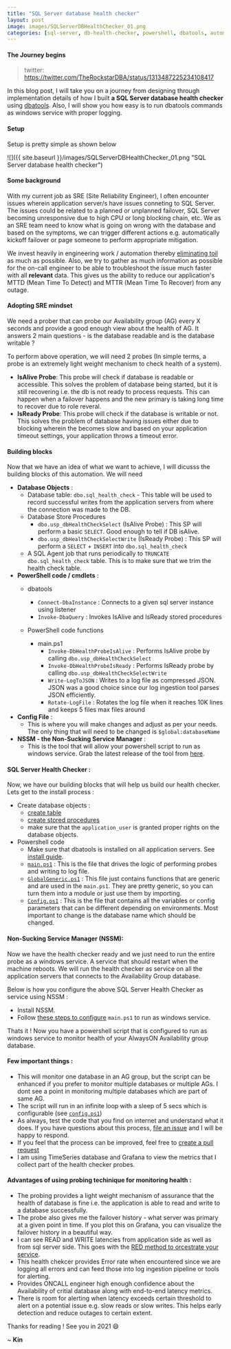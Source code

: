 ```yaml
---
title: "SQL Server database health checker"
layout: post
image: images/SQLServerDBHealthChecker_01.png
categories: [sql-server, db-health-checker, powershell, dbatools, automation]
---
```


#### **The Journey begins** 

> twitter: https://twitter.com/TheRockstarDBA/status/1313487225234108417

In this blog post, I will take you on a journey from designing through implementation details of how I built **a SQL Server database health checker** using [dbatools](https://dbatools.io/). Also, I will show you how easy is to run dbatools commands as windows service with proper logging.

#### **Setup**

Setup is pretty simple as shown below 

![]({{ site.baseurl }}/images/SQLServerDBHealthChecker_01.png "SQL Server database health checker")

#### **Some background**

With my current job as SRE (Site Reliability Engineer), I often encounter issues wherein application server/s have issues conneting to SQL Server. The issues could be related to a planned or unplanned failover, SQL Server becoming unresponsive due to high CPU or long blocking chain, etc. We as an SRE team need to know what is going on wrong with the database and based on the symptoms, we can trigger different actions e.g. automatically kickoff failover or page someone to perform appropriate mitigation.

We invest heavily in engineering work / automation thereby [eliminating toil](https://landing.google.com/sre/sre-book/chapters/eliminating-toil/) as much as possible. Also, we try to gather as much information as possible for the on-call engineer to be able to troubleshoot the issue much faster with all **relevant** data. This gives us the ability to reduce our application's MTTD (Mean Time To Detect) and MTTR (Mean Time To Recover) from any outage.

#### **Adopting SRE mindset** 

We need a prober that can probe our Availability group (AG) every X seconds and provide a good enough view about the health of AG. It answers 2 main questions - is the database readable and is the database writable ?

To perform above operation, we will need 2 probes (In simple terms, a probe is an extremely light weight mechanism to check health of a system).

- **IsAlive Probe**: This probe will check if database is readable or accessible. This solves the problem of database being started, but it is still recovering i.e. the db is not ready to process requests. This can happen when a failover happens and the new primary is taking long time to recover due to role reveral.
- **IsReady Probe**: This probe will check if the database is writable or not. This solves the problem of database having issues either due to blocking wherein the becomes slow and based on your application timeout settings, your application throws a timeout error.


#### **Building blocks** 

Now that we have an idea of what we want to achieve, I will dicusss the building blocks of this automation. We will need 

 - **Database Objects** :
    - Database table: `dbo.sql_health_check` - This table will be used to record successful writes from the application servers from where the connection was made to the DB.
    - Database Store Procedures 
      - `dbo.usp_dbHealthCheckSelect` (IsAlive Probe) : This SP will perform a basic `SELECT`. Good enough to tell if DB isAlive. 
      - `dbo.usp_dbHealthCheckSelectWrite` (IsReady Probe) : This SP will perform a `SELECT` + `INSERT` into `dbo.sql_health_check`
    - A SQL Agent job that runs periodically to `TRUNCATE` `dbo.sql_health_check` table. This is to make sure that we trim the health check table.
 - **PowerShell code / cmdlets** :
    - dbatools
      - `Connect-DbaInstance` : Connects to a given sql server instance using listener
      - `Invoke-DbaQuery` : Invokes IsAlive and IsReady stored procedures
      
    - PowerShell code functions 
      - main.ps1
        - `Invoke-DbHealthProbeIsAlive` : Performs IsAlive probe by calling `dbo.usp_dbHealthCheckSelect`
        - `Invoke-DbHealthProbeIsReady` : Performs IsReady probe by calling `dbo.usp_dbHealthCheckSelectWrite`
        - `Write-LogToJSON` : Writes to a log file as compressed JSON. JSON was a good choice since our log ingestion tool parses JSON efficiently.
        - `Rotate-LogFile` : Rotates the log file when it reaches 10K lines and keeps 5 files max files around
 - **Config File** :
   - This is where you will make changes and adjust as per your needs. The only thing that will need to be changed is `$global:databaseName`
 - **NSSM - the Non-Sucking Service Manager** :
   - This is the tool that will allow your powershell script to run as windows service. Grab the latest release of the tool from [here](https://nssm.cc/download).
      
    
#### **SQL Server Health Checker** :

Now, we have our building blocks that will help us build our health checker. Lets get to the install process :

- Create database objects :
   - [create table](https://github.com/TheRockStarDBA/SQLServerHealthChecker/blob/main/database_objects/tables/dbo_sql_health_check.sql)
   - [create stored procedures](https://github.com/TheRockStarDBA/SQLServerHealthChecker/tree/main/database_objects/stored_procedures)
   - make sure that the `application_user` is granted proper rights on the database objects. 
- Powershell code
   - Make sure that dbatools is installed on all application servers. See [install guide](https://dbatools.io/download/).
   - [`main.ps1`](https://github.com/TheRockStarDBA/SQLServerHealthChecker/blob/main/powershell/main.ps1) : This is the file that drives the logic of performing probes and writing to log file.
   - [`GlobalGeneric.ps1`](https://github.com/TheRockStarDBA/SQLServerHealthChecker/blob/main/powershell/GlobalGeneric.ps1) : This file just contains functions that are generic and are used in the `main.ps1`. They are pretty generic, so you can turn them into a module or just use them by importing.
   - [`Config.ps1`](https://github.com/TheRockStarDBA/SQLServerHealthChecker/blob/main/powershell/Config.ps1) : This is the file that contains all the variables or config parameters that can be different depending on environments. Most important to change is the database name which should be changed.

#### **Non-Sucking Service Manager (NSSM)**:

Now we have the health checker ready and we just need to run the entire probe as a windows service. A service that should restart when the machine reboots. We will run the health checker as service on all the application servers that connects to the Availability Group database.

Below is how you configure the above SQL Server Health Checker as service using NSSM :

 - Install NSSM. 
 - Follow [these steps to configure](https://github.com/TheRockStarDBA/SQLServerHealthChecker/blob/main/NSSM_install.ps1) `main.ps1` to run as windows service.
 
 Thats it ! Now you have a powershell script that is configured to run as windows service to monitor health of your AlwaysON Availability group database. 

#### **Few important things** :

- This will monitor one database in an AG group, but the script can be enhanced if you prefer to monitor multiple databases or multiple AGs. I dont see a point in monitoring multiple databases which are part of same AG.
- The script will run in an infinite loop with a sleep of 5 secs which is configurable (see [`config.ps1`](https://github.com/TheRockStarDBA/SQLServerHealthChecker/blob/main/powershell/Config.ps1#L14))
- As always, test the code that you find on internet and understand what it does. If you have questions about this process, [file an issue](https://github.com/TheRockStarDBA/SQLServerHealthChecker/issues) and I will be happy to respond.
- If you feel that the process can be improved, feel free to [create a pull request](https://github.com/TheRockStarDBA/SQLServerHealthChecker/pulls)
- I am using TimeSeries database and Grafana to view the metrics that I collect part of the health checker probes.

#### **Advantages of using probing techinique for monitoring health** :

- The probing provides a light weight mechanism of assurance that the health of database is fine i.e. the application is able to read and write to a database successfully.
- The probe also gives me the failover history - what server was primary at a given point in time. If you plot this on Grafana, you can visualize the failover history in a beautiful way.
- I can see READ and WRITE latencies from application side as well as from sql server side. This goes with the [RED method to orcestrate your service](https://grafana.com/blog/2018/08/02/the-red-method-how-to-instrument-your-services/).
- This health chekcer provides Error rate when encountered since we are logging all errors and can feed those into log ingestion pipeline or tools for alerting.
- Provides ONCALL engineer high enough confidence about the Availability of critial database along with end-to-end latency metrics.
- There is room for alerting when latency exceeds certain threshold to alert on a potential issue e.g. slow reads or slow writes. This helps early detection and reduce outages to certain extent.

Thanks for reading ! See you in 2021 :smile:

~ **Kin** 



